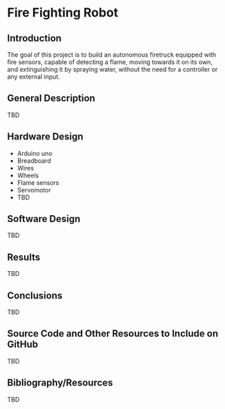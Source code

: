 # Fire Fighting Robot

## Introduction
The goal of this project is to build an autonomous firetruck equipped with fire sensors, capable of detecting a flame, moving towards it on its own, and extinguishing it by spraying water, without the need for a controller or any external input.

## General Description
TBD

## Hardware Design
- Arduino uno
- Breadboard
- Wires
- Wheels
- Flame sensors
- Servomotor
- TBD

## Software Design
TBD

## Results
TBD

## Conclusions
TBD

## Source Code and Other Resources to Include on GitHub
TBD

## Bibliography/Resources
TBD
